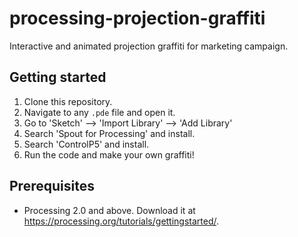 # processing-projection-graffiti
Interactive and animated projection graffiti for marketing campaign.

Getting started
-----
1. Clone this repository.
2. Navigate to any `.pde` file and open it.
3. Go to 'Sketch' --> 'Import Library' --> 'Add Library'
4. Search 'Spout for Processing' and install.
5. Search 'ControlP5' and install.
6. Run the code and make your own graffiti!

Prerequisites
------

* Processing 2.0 and above. Download it at https://processing.org/tutorials/gettingstarted/.
